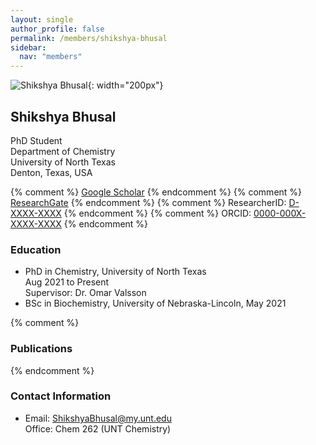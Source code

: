 ```yaml
---
layout: single
author_profile: false
permalink: /members/shikshya-bhusal
sidebar:
  nav: "members"
---
```


![Shikshya Bhusal]({{site.url}}/assets/images/ShikshyaBhusal.jpg){: width="200px"}

## Shikshya Bhusal
PhD Student  
Department of Chemistry  
University of North Texas  
Denton, Texas, USA  

{% comment %} [Google Scholar](https://scholar.google.nl/citations?user=XXXXXX)  {% endcomment %}
{% comment %} [ResearchGate](https://www.researchgate.net/profile/XXXXX)  {% endcomment %}
{% comment %} ResearcherID: [D-XXXX-XXXX](http://www.researcherid.com/rid/XXXXX)  {% endcomment %}
{% comment %} ORCID: [0000-000X-XXXX-XXXX](http://orcid.org/0000-000X-XXXX-XXXX)  {% endcomment %}

### Education

* PhD in Chemistry, University of North Texas  
  Aug 2021 to Present  
  Supervisor: Dr. Omar Valsson  
* BSc in Biochemistry, University of Nebraska-Lincoln, May 2021  

{% comment %}
### Publications
{% endcomment %}

### Contact Information
* Email: [ShikshyaBhusal@my.unt.edu](mailto:ShikshyaBhusal@my.unt.edu)  
  Office: Chem 262 (UNT Chemistry)

